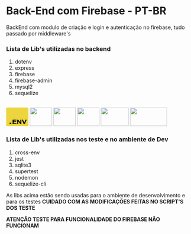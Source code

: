 <h1> Back-End com Firebase - PT-BR</h1>

<p>
    BackEnd com modulo de criação e login e autenticação no firebase, tudo passado por middleware's
 </p>

<h3> Lista de Lib's utilizadas no backend </h3>
 <ol>
  <li>dotenv </li>
  <li>express </li>
  <li>firebase </li>
  <li>firebase-admin </li>
  <li>mysql2 </li>
  <li>sequelize </li>
 </ol>

<div style="display: inline_block"><br>
  <img height="50" width="60" src="https://raw.githubusercontent.com/motdotla/dotenv/master/dotenv.png"> 
  <img height="50" width="60" src="https://w7.pngwing.com/pngs/846/87/png-transparent-mean-solution-stack-express-js-node-js-javascript-github-text-trademark-logo.png"> 
  <img height="50" width="60" src="https://img1.gratispng.com/20180609/ryh/kisspng-firebase-cloud-messaging-google-cloud-messaging-api-as-a-service-5b1bf782ac0ca2.2103995315285594907047.jpg"> 
  <img height="50" width="60" src="https://img1.gratispng.com/20180609/ryh/kisspng-firebase-cloud-messaging-google-cloud-messaging-api-as-a-service-5b1bf782ac0ca2.2103995315285594907047.jpg"> 
  <img height="50" width="75" src="https://www.pngfind.com/pngs/m/168-1682233_mysql-mysql-logo-circle-hd-png-download.png">
  <img height="50" width="100" src="https://www.luiztools.com.br/wp-content/uploads/2021/01/sequelize.png">     
</div>

<h3>Lista de Lib's utilizadas nos teste e no ambiente de Dev</h3>
<ol>
  <li>cross-env </li>
  <li>jest </li>
  <li>sqlite3 </li>
  <li>supertest </li>
  <li>nodemon </li>
  <li>sequelize-cli </li>
 </ol>
<p>
  As libs acima estão sendo usadas para o ambiente de desenvolvimento e para os testes <b>CUIDADO COM AS MODIFICAÇÕES FEITAS NO SCRIPT'S DOS TESTE </b>

  <p><b>ATENÇÃO TESTE PARA FUNCIONALIDADE DO FIREBASE NÃO FUNCIONAM</b></p>
</p>
